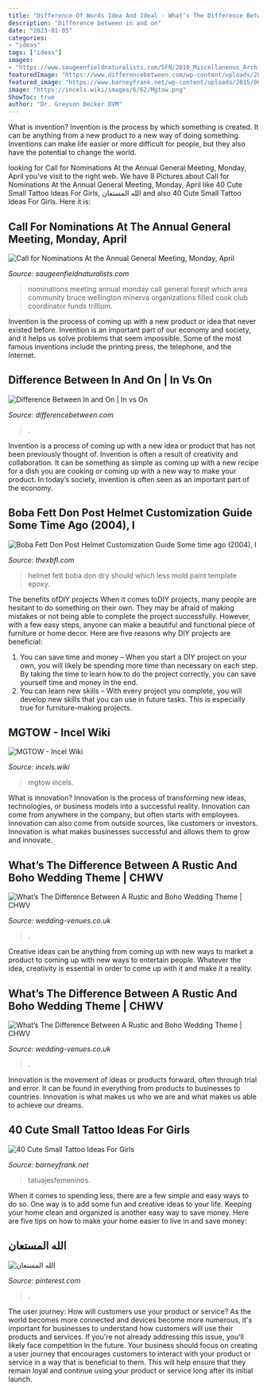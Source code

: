 ```yaml
---
title: "Difference Of Words Idea And Ideal - What’s The Difference Between A Rustic And Boho Wedding Theme"
description: "Difference between in and on"
date: "2023-01-05"
categories:
- "ideas"
tags: ["ideas"]
images:
- "https://www.saugeenfieldnaturalists.com/SFN/2010_Miscellaneous_Archives_files/shapeimage_4.png"
featuredImage: "https://www.differencebetween.com/wp-content/uploads/2011/01/Difference-Between-In-and-On-Comparison-Summary.jpg"
featured_image: "https://www.barneyfrank.net/wp-content/uploads/2015/06/40-Cute-Small-Tattoo-Ideas-For-Girls-15.jpg"
image: "https://incels.wiki/images/6/62/Mgtow.png"
ShowToc: true
author: "Dr. Greyson Becker DVM"
---
```



What is invention?
Invention is the process by which something is created. It can be anything from a new product to a new way of doing something. Inventions can make life easier or more difficult for people, but they also have the potential to change the world.

	

		
looking for Call for Nominations At the Annual General Meeting, Monday, April you've visit to the right web. We have 8 Pictures about Call for Nominations At the Annual General Meeting, Monday, April like 40 Cute Small Tattoo Ideas For Girls, الله المستعان and also 40 Cute Small Tattoo Ideas For Girls. Here it is:
		
    
## Call For Nominations At The Annual General Meeting, Monday, April

<img loading=lazy src="https://www.saugeenfieldnaturalists.com/SFN/2010_Miscellaneous_Archives_files/shapeimage_4.png" onerror="this.onerror=null;this.src='https://tse2.mm.bing.net/th?id=OIP.fb4j5yqc3ZrPO6Gvw1FUFQAAAA&amp;pid=15.1';" alt="Call for Nominations At the Annual General Meeting, Monday, April">

_Source: saugeenfieldnaturalists.com_

>nominations meeting annual monday call general forest which area community bruce wellington minerva organizations filled cook club coordinator funds trillium. 

	

Invention is the process of coming up with a new product or idea that never existed before. Invention is an important part of our economy and society, and it helps us solve problems that seem impossible. Some of the most famous inventions include the printing press, the telephone, and the Internet.

    
## Difference Between In And On | In Vs On

<img loading=lazy src="https://www.differencebetween.com/wp-content/uploads/2011/01/Difference-Between-In-and-On-Comparison-Summary.jpg" onerror="this.onerror=null;this.src='https://tse4.mm.bing.net/th?id=OIP.t1HFw46OdlZMc5ekgrBDMQHaDr&amp;pid=15.1';" alt="Difference Between In and On | In vs On">

_Source: differencebetween.com_

>. 

	

Invention is a process of coming up with a new idea or product that has not been previously thought of. Invention is often a result of creativity and collaboration. It can be something as simple as coming up with a new recipe for a dish you are cooking or coming up with a new way to make your product. In today’s society, invention is often seen as an important part of the economy.

    
## Boba Fett Don Post Helmet Customization Guide Some Time Ago (2004), I

<img loading=lazy src="http://www.thexbfl.com/The_Xbox_Football_League/Boba_Fett_Don_Post_Helmet_files/IMG_0049.jpg" onerror="this.onerror=null;this.src='https://tse3.mm.bing.net/th?id=OIP.UnsqYyY6ovlXcC02gTy0NwAAAA&amp;pid=15.1';" alt="Boba Fett Don Post Helmet Customization Guide Some time ago (2004), I">

_Source: thexbfl.com_

>helmet fett boba don dry should which less mold paint template epoxy. 

	

The benefits ofDIY projects
When it comes toDIY projects, many people are hesitant to do something on their own. They may be afraid of making mistakes or not being able to complete the project successfully. However, with a few easy steps, anyone can make a beautiful and functional piece of furniture or home decor. Here are five reasons why DIY projects are beneficial: 
1. You can save time and money – When you start a DIY project on your own, you will likely be spending more time than necessary on each step. By taking the time to learn how to do the project correctly, you can save yourself time and money in the end. 
2. You can learn new skills – With every project you complete, you will develop new skills that you can use in future tasks. This is especially true for furniture-making projects.

    
## MGTOW - Incel Wiki

<img loading=lazy src="https://incels.wiki/images/6/62/Mgtow.png" onerror="this.onerror=null;this.src='https://tse3.mm.bing.net/th?id=OIP.oRrTjAg_ixUUMUx9WzheRQHaHm&amp;pid=15.1';" alt="MGTOW - Incel Wiki">

_Source: incels.wiki_

>mgtow incels. 

	

What is innovation?
Innovation is the process of transforming new ideas, technologies, or business models into a successful reality. Innovation can come from anywhere in the company, but often starts with employees. Innovation can also come from outside sources, like customers or investors. Innovation is what makes businesses successful and allows them to grow and innovate.

    
## What’s The Difference Between A Rustic And Boho Wedding Theme | CHWV

<img loading=lazy src="https://www.wedding-venues.co.uk/sites/default/files/10.venue-ChasingMomentsPhotog-difference-between-rustic-boho-theme.jpg" onerror="this.onerror=null;this.src='https://tse2.mm.bing.net/th?id=OIP.GUsJNoOVbEmhaTWco8zfPAHaLH&amp;pid=15.1';" alt="What’s The Difference Between A Rustic and Boho Wedding Theme | CHWV">

_Source: wedding-venues.co.uk_

>. 

	

Creative ideas can be anything from coming up with new ways to market a product to coming up with new ways to entertain people. Whatever the idea, creativity is essential in order to come up with it and make it a reality.

    
## What’s The Difference Between A Rustic And Boho Wedding Theme | CHWV

<img loading=lazy src="https://www.wedding-venues.co.uk/sites/default/files/5.centrepiece-studiosomething-difference-between-rustic-boho-theme.jpg" onerror="this.onerror=null;this.src='https://tse3.mm.bing.net/th?id=OIP.5gxFjFBFCkY_OExCB8TnOQHaLH&amp;pid=15.1';" alt="What’s The Difference Between A Rustic and Boho Wedding Theme | CHWV">

_Source: wedding-venues.co.uk_

>. 

	

Innovation is the movement of ideas or products forward, often through trial and error. It can be found in everything from products to businesses to countries. Innovation is what makes us who we are and what makes us able to achieve our dreams.

    
## 40 Cute Small Tattoo Ideas For Girls

<img loading=lazy src="https://www.barneyfrank.net/wp-content/uploads/2015/06/40-Cute-Small-Tattoo-Ideas-For-Girls-15.jpg" onerror="this.onerror=null;this.src='https://tse4.mm.bing.net/th?id=OIP.LqyRirZKL3rEbFdaFL3qDwHaJ4&amp;pid=15.1';" alt="40 Cute Small Tattoo Ideas For Girls">

_Source: barneyfrank.net_

>tatuajesfemeninos. 

	

When it comes to spending less, there are a few simple and easy ways to do so. One way is to add some fun and creative ideas to your life. Keeping your home clean and organized is another easy way to save money. Here are five tips on how to make your home easier to live in and save money: 

    
## الله المستعان

<img loading=lazy src="https://i.pinimg.com/736x/9b/28/8f/9b288ff2d62dfff9fa8a3f4a874fc443.jpg" onerror="this.onerror=null;this.src='https://tse1.mm.bing.net/th?id=OIP.PliTe_jo3IGymgAiZvk_UgHaHq&amp;pid=15.1';" alt="الله المستعان">

_Source: pinterest.com_

>. 

	

The user journey: How will customers use your product or service?
As the world becomes more connected and devices become more numerous, it's important for businesses to understand how customers will use their products and services. If you're not already addressing this issue, you'll likely face competition in the future.
Your business should focus on creating a user journey that encourages customers to interact with your product or service in a way that is beneficial to them. This will help ensure that they remain loyal and continue using your product or service long after its initial launch.

